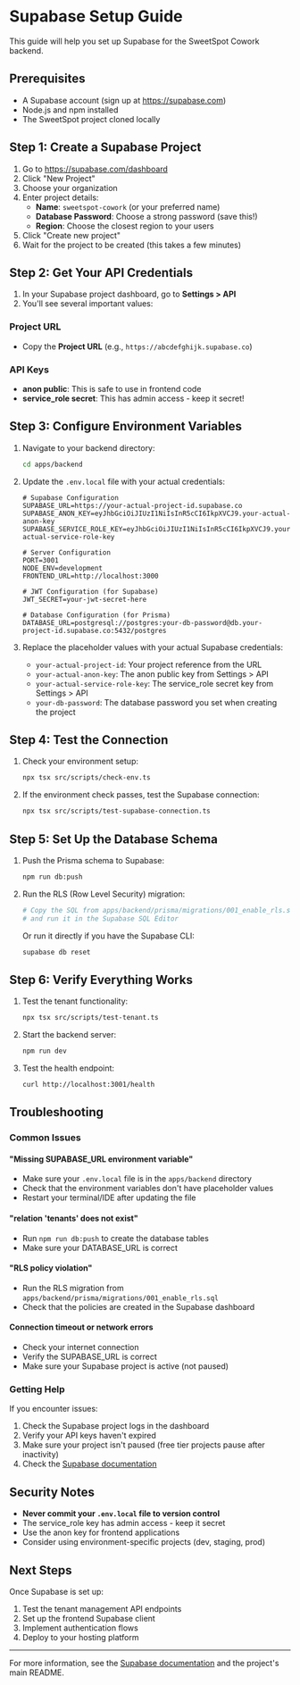 # Supabase Setup Guide

This guide will help you set up Supabase for the SweetSpot Cowork backend.

## Prerequisites

- A Supabase account (sign up at https://supabase.com)
- Node.js and npm installed
- The SweetSpot project cloned locally

## Step 1: Create a Supabase Project

1. Go to https://supabase.com/dashboard
2. Click "New Project"
3. Choose your organization
4. Enter project details:
   - **Name**: `sweetspot-cowork` (or your preferred name)
   - **Database Password**: Choose a strong password (save this!)
   - **Region**: Choose the closest region to your users
5. Click "Create new project"
6. Wait for the project to be created (this takes a few minutes)

## Step 2: Get Your API Credentials

1. In your Supabase project dashboard, go to **Settings > API**
2. You'll see several important values:

### Project URL
- Copy the **Project URL** (e.g., `https://abcdefghijk.supabase.co`)

### API Keys
- **anon public**: This is safe to use in frontend code
- **service_role secret**: This has admin access - keep it secret!

## Step 3: Configure Environment Variables

1. Navigate to your backend directory:
   ```bash
   cd apps/backend
   ```

2. Update the `.env.local` file with your actual credentials:
   ```env
   # Supabase Configuration
   SUPABASE_URL=https://your-actual-project-id.supabase.co
   SUPABASE_ANON_KEY=eyJhbGciOiJIUzI1NiIsInR5cCI6IkpXVCJ9.your-actual-anon-key
   SUPABASE_SERVICE_ROLE_KEY=eyJhbGciOiJIUzI1NiIsInR5cCI6IkpXVCJ9.your-actual-service-role-key

   # Server Configuration
   PORT=3001
   NODE_ENV=development
   FRONTEND_URL=http://localhost:3000

   # JWT Configuration (for Supabase)
   JWT_SECRET=your-jwt-secret-here

   # Database Configuration (for Prisma)
   DATABASE_URL=postgresql://postgres:your-db-password@db.your-project-id.supabase.co:5432/postgres
   ```

3. Replace the placeholder values with your actual Supabase credentials:
   - `your-actual-project-id`: Your project reference from the URL
   - `your-actual-anon-key`: The anon public key from Settings > API
   - `your-actual-service-role-key`: The service_role secret key from Settings > API
   - `your-db-password`: The database password you set when creating the project

## Step 4: Test the Connection

1. Check your environment setup:
   ```bash
   npx tsx src/scripts/check-env.ts
   ```

2. If the environment check passes, test the Supabase connection:
   ```bash
   npx tsx src/scripts/test-supabase-connection.ts
   ```

## Step 5: Set Up the Database Schema

1. Push the Prisma schema to Supabase:
   ```bash
   npm run db:push
   ```

2. Run the RLS (Row Level Security) migration:
   ```bash
   # Copy the SQL from apps/backend/prisma/migrations/001_enable_rls.sql
   # and run it in the Supabase SQL Editor
   ```

   Or run it directly if you have the Supabase CLI:
   ```bash
   supabase db reset
   ```

## Step 6: Verify Everything Works

1. Test the tenant functionality:
   ```bash
   npx tsx src/scripts/test-tenant.ts
   ```

2. Start the backend server:
   ```bash
   npm run dev
   ```

3. Test the health endpoint:
   ```bash
   curl http://localhost:3001/health
   ```

## Troubleshooting

### Common Issues

#### "Missing SUPABASE_URL environment variable"
- Make sure your `.env.local` file is in the `apps/backend` directory
- Check that the environment variables don't have placeholder values
- Restart your terminal/IDE after updating the file

#### "relation 'tenants' does not exist"
- Run `npm run db:push` to create the database tables
- Make sure your DATABASE_URL is correct

#### "RLS policy violation"
- Run the RLS migration from `apps/backend/prisma/migrations/001_enable_rls.sql`
- Check that the policies are created in the Supabase dashboard

#### Connection timeout or network errors
- Check your internet connection
- Verify the SUPABASE_URL is correct
- Make sure your Supabase project is active (not paused)

### Getting Help

If you encounter issues:

1. Check the Supabase project logs in the dashboard
2. Verify your API keys haven't expired
3. Make sure your project isn't paused (free tier projects pause after inactivity)
4. Check the [Supabase documentation](https://supabase.com/docs)

## Security Notes

- **Never commit your `.env.local` file to version control**
- The service_role key has admin access - keep it secret
- Use the anon key for frontend applications
- Consider using environment-specific projects (dev, staging, prod)

## Next Steps

Once Supabase is set up:

1. Test the tenant management API endpoints
2. Set up the frontend Supabase client
3. Implement authentication flows
4. Deploy to your hosting platform

---

For more information, see the [Supabase documentation](https://supabase.com/docs) and the project's main README. 